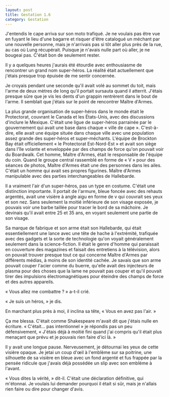 ```yaml
---
layout: post
title: Gestation 1.6
category: Gestation
---
```


J'entendis le cape arriva sur son moto trafiqué.
Je ne voulais pas être vue en fuyant le lieu d'une bagarre et risquer d'être catalogué un méchant par une nouvelle personne, mais je n'arrivais pas si tôt aller plus près de la rue, au cas où Lung récupérait.
Puisque je n'avais nulle part où aller, je ne bougeai pas.
C'était bon de seulement rester.

Il y a quelques heures j'aurais été étourdie avec enthousiasme de rencontrer un grand nom super-héros.
La réalité était actuellement que j'étais presque trop épuisée de me sentir concernée.

Je croyais pendant une seconde qu'il avait volé au sommet du toit, mais l'arme de deux mètres de long qu'il portait sursauta quand il atterrit.
J'étais presque sûre que je vis les dents d'un grappin rentrèrent dans le bout de l'arme.
Il semblait que j'étais sur le point de rencontrer Maître d'Armes.

La plus grande organisation de super-héros dans le monde était le Protectorat, couvrant le Canada et les États-Unis, avec des discussions d'inclure le Mexique.
C'était une ligue de super-héros parrainée par le gouvernement qui avait une base dans chaque « ville de cape ».
C'est-à-dire, elle avait une équipe située dans chaque ville avec une population assez grande des super-héros et super-méchants.
L'équipe de Brockton Bay était officiellement « le Protectorat Est-Nord-Est » et avait son siège dans l'île volante et enveloppée par des champs de force qu'on pouvait voir du Boardwalk.
Cet homme, Maître d'Armes, était le responsable de l'équipe du coin.
Quand le groupe central rassemblé en forme de « V » pour des séances de photos, Maître d'Armes était une des personnes dans les ailes.
C'était un homme qui avait ses propres figurines.
Maître d'Armes manipulable avec des parties interchangeables de Hallebarde.

Il a vraiment l'air d'un super-héros, pas un type en costume.
C'était une distinction importante.
Il portait de l'armure, bleue foncée avec des rehauts argentés, avait une visière à angle aigu en forme de v qui couvrait ses yeux et son nez.
Sans seulement la moitié inférieure de son visage exposée, je pouvais voir une barbe taillée pour tracer le bord de sa mâchoire.
Je devinais qu'il avait entre 25 et 35 ans, en voyant seulement une partie de son visage.

Sa marque de fabrique et son arme était son Hallebarde, qui était essentiellement une lance avec une tête de hache à l'extrémité, trafiquée avec des gadgets et la sorte de technologie qu'on voyait généralement seulement dans la science-fiction.
Il était le genre d'homme qui paraissait en couverture des magazines et faisait des entretiens à la télévision, alors on pouvait trouver presque tout ce qui concerne Maître d'Armes par différents médias, à moins de son identité cachée.
Je savais que son arme pouvait couper l'acier comme du buerre, qu'elle avait des injecteurs de plasma pour des choses que la lame ne pouvait pas couper et qu'il pouvait tirer des impulsions électromagnétiques pour éteindre des champs de force et des autres appareils.

« Vous allez me combattre ? » a-t-il crié.

« Je suis un héros, » je dis.

En marchant plus près à moi, il inclina sa tête, « Vous en avez pas l'air. »

Ça me blessa.
C'était comme Shakespeare m'avait dit que j'étais nulle en écriture.
« C'était... pas intentionnel » je répondis pas un peu défensivement, « J'étais déjà à moitié fini quand j'ai compris qu'il était plus menaçant que prévu et je pouvais rien faire d'ici là. »

Il y avait une longue pause.
Nerveusement, je détournai les yeux de cette visière opaque.
Je jetai un coup d'œil à l'emblème sur sa poitrine, une silhouette de sa visière en bleue avec un fond argenté et fus frappée par la pensée ridicule que j'avais déjà possédée un slip avec son emblème à l'avant.

« Vous dites la vérité, » dit-il.
C'était une déclaration définitive, qui m'étonnai.
Je voulais lui demander pourquoi il était si sûr, mais je n'allais rien faire ou dire pour changer d'avis.

